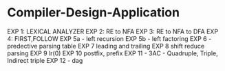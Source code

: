 # Compiler-Design-Application
EXP 1: LEXICAL ANALYZER
EXP 2: RE to NFA
EXP 3: RE to NFA to DFA
EXP 4: FIRST,FOLLOW
EXP 5a - left recursion
EXP 5b - left factoring
EXP 6 - predective parsing table
EXP 7 leading and trailing
EXP 8 shift reduce parsing
EXP 9 lr(0)
EXP 10 postfix, prefix
EXP 11 - 3AC - Quadruple, Triple, Indirect triple
EXP 12 - dag
